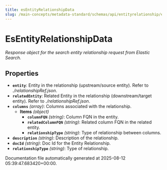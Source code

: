 ```yaml
---
title: esEntityRelationshipData
slug: /main-concepts/metadata-standard/schemas/api/entityrelationship/esentityrelationshipdata
---
```


# EsEntityRelationshipData

*Response object for the search entity relationship request from Elastic Search.*

## Properties

- **`entity`**: Entity in the relationship (upstream/source entity). Refer to *./relationshipRef.json*.
- **`relatedEntity`**: Related Entity in the relationship (downstream/target entity). Refer to *./relationshipRef.json*.
- **`columns`** *(array)*: Columns associated with the relationship.
  - **Items** *(object)*
    - **`columnFQN`** *(string)*: Column FQN in the entity.
    - **`relatedColumnFQN`** *(string)*: Related column FQN in the related entity.
    - **`relationshipType`** *(string)*: Type of relationship between columns.
- **`description`** *(string)*: Description of the relationship.
- **`docId`** *(string)*: Doc Id for the Entity Relationship.
- **`relationshipType`** *(string)*: Type of relationship.


Documentation file automatically generated at 2025-08-12 05:39:47.683420+00:00.

